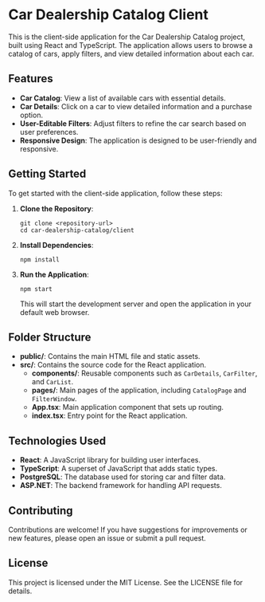 # Car Dealership Catalog Client

This is the client-side application for the Car Dealership Catalog project, built using React and TypeScript. The application allows users to browse a catalog of cars, apply filters, and view detailed information about each car.

## Features

- **Car Catalog**: View a list of available cars with essential details.
- **Car Details**: Click on a car to view detailed information and a purchase option.
- **User-Editable Filters**: Adjust filters to refine the car search based on user preferences.
- **Responsive Design**: The application is designed to be user-friendly and responsive.

## Getting Started

To get started with the client-side application, follow these steps:

1. **Clone the Repository**:
   ```
   git clone <repository-url>
   cd car-dealership-catalog/client
   ```

2. **Install Dependencies**:
   ```
   npm install
   ```

3. **Run the Application**:
   ```
   npm start
   ```

   This will start the development server and open the application in your default web browser.

## Folder Structure

- **public/**: Contains the main HTML file and static assets.
- **src/**: Contains the source code for the React application.
  - **components/**: Reusable components such as `CarDetails`, `CarFilter`, and `CarList`.
  - **pages/**: Main pages of the application, including `CatalogPage` and `FilterWindow`.
  - **App.tsx**: Main application component that sets up routing.
  - **index.tsx**: Entry point for the React application.

## Technologies Used

- **React**: A JavaScript library for building user interfaces.
- **TypeScript**: A superset of JavaScript that adds static types.
- **PostgreSQL**: The database used for storing car and filter data.
- **ASP.NET**: The backend framework for handling API requests.

## Contributing

Contributions are welcome! If you have suggestions for improvements or new features, please open an issue or submit a pull request.

## License

This project is licensed under the MIT License. See the LICENSE file for details.